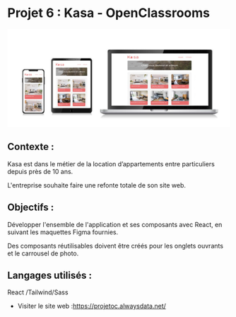 

# Projet 6 : Kasa - OpenClassrooms


![booki-ecran](https://github.com/nassima02/Portfolio/blob/main/frontend/public/images/kasa/kaza-ecran.jpg)


## Contexte :
Kasa est dans le métier de la location d’appartements entre particuliers depuis près de 10 ans.

L'entreprise souhaite faire une refonte totale de son site web.
## Objectifs :
Développer l'ensemble de l'application et ses composants avec React, en suivant les maquettes Figma fournies.

Des composants réutilisables doivent être créés pour les onglets ouvrants et le carrousel de photo.

## Langages utilisés :
React /Tailwind/Sass
- Visiter le site web :https://projetoc.alwaysdata.net/
